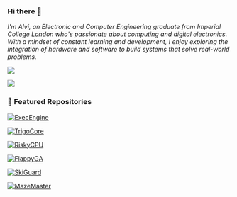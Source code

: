 ### Hi there 👋  

*I'm Alvi, an Electronic and Computer Engineering graduate from Imperial College London who's passionate about computing and digital electronics. With a mindset of constant learning and development, I enjoy exploring the integration of hardware and software to build systems that solve real-world problems.*  

![](https://github-readme-streak-stats.herokuapp.com/?user=alvi-codes&theme=gotham&hide=false)<br/>  

![](https://github-readme-stats.vercel.app/api/top-langs/?username=alvi-codes&theme=gruvbox_light_border=true&include_all_commits=true&count_private=false&layout=compact&exclude_repo=FlappyGA,MazeMaster&langs_count=10)<br/>  

### 📌 Featured Repositories  

[![ExecEngine](https://github-readme-stats.vercel.app/api/pin/?username=alvi-codes&repo=ExecEngine&theme=gotham)](https://github.com/alvi-codes/ExecEngine)

[![TrigoCore](https://github-readme-stats.vercel.app/api/pin/?username=alvi-codes&repo=TrigoCore&theme=gotham)](https://github.com/alvi-codes/TrigoCore)  

[![RiskyCPU](https://github-readme-stats.vercel.app/api/pin/?username=alvi-codes&repo=RiskyCPU&theme=gotham)](https://github.com/alvi-codes/RiskyCPU)

[![FlappyGA](https://github-readme-stats.vercel.app/api/pin/?username=alvi-codes&repo=FlappyGA&theme=gotham)](https://github.com/alvi-codes/FlappyGA)  

[![SkiGuard](https://github-readme-stats.vercel.app/api/pin/?username=alvi-codes&repo=SkiGuard&theme=gotham)](https://github.com/alvi-codes/SkiGuard)

[![MazeMaster](https://github-readme-stats.vercel.app/api/pin/?username=alvi-codes&repo=MazeMaster&theme=gotham)](https://github.com/alvi-codes/MazeMaster)  
